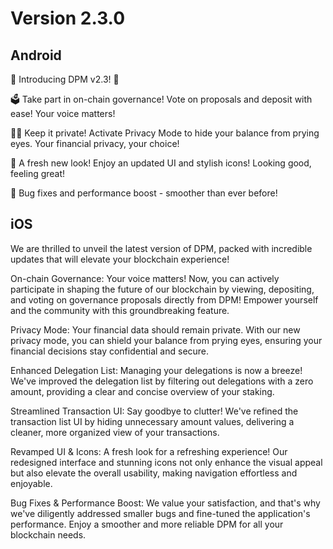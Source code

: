 # Version 2.3.0

## Android
🚀 Introducing DPM v2.3! 🚀

🗳️ Take part in on-chain governance! Vote on proposals and deposit with ease! Your voice matters!

🔐👀 Keep it private! Activate Privacy Mode to hide your balance from prying eyes. Your financial privacy, your choice!

🎨 A fresh new look! Enjoy an updated UI and stylish icons! Looking good, feeling great!

🐞️ Bug fixes and performance boost - smoother than ever before!

## iOS
We are thrilled to unveil the latest version of DPM, packed with incredible updates that will elevate your blockchain experience!

On-chain Governance: Your voice matters! Now, you can actively participate in shaping the future of our blockchain by viewing, depositing, and voting on governance proposals directly from DPM! Empower yourself and the community with this groundbreaking feature.

Privacy Mode: Your financial data should remain private. With our new privacy mode, you can shield your balance from prying eyes, ensuring your financial decisions stay confidential and secure.

Enhanced Delegation List: Managing your delegations is now a breeze! We've improved the delegation list by filtering out delegations with a zero amount, providing a clear and concise overview of your staking.

Streamlined Transaction UI: Say goodbye to clutter! We've refined the transaction list UI by hiding unnecessary amount values, delivering a cleaner, more organized view of your transactions.

Revamped UI & Icons: A fresh look for a refreshing experience! Our redesigned interface and stunning icons not only enhance the visual appeal but also elevate the overall usability, making navigation effortless and enjoyable.

Bug Fixes & Performance Boost: We value your satisfaction, and that's why we've diligently addressed smaller bugs and fine-tuned the application's performance. Enjoy a smoother and more reliable DPM for all your blockchain needs.
